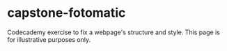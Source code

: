 # capstone-fotomatic

Codecademy exercise to fix a webpage's structure and style.
This page is for illustrative purposes only.
